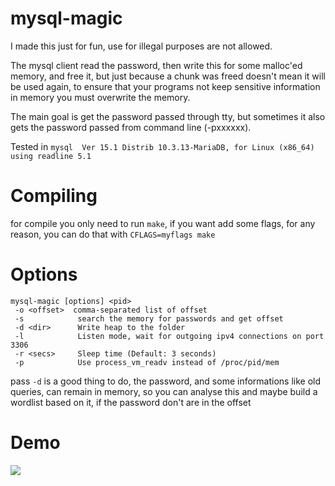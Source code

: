 # mysql-magic

I made this just for fun, use for illegal purposes are not allowed.

The mysql client read the password, then write this for some malloc'ed memory, and free it, but just because a chunk was freed doesn't mean it will be used again, to ensure that your programs not keep sensitive information in memory you must overwrite the memory.

The main goal is get the password passed through tty, but sometimes it also gets the password passed from command line (-pxxxxxx).

Tested in `mysql  Ver 15.1 Distrib 10.3.13-MariaDB, for Linux (x86_64) using readline 5.1`

# Compiling

for compile you only need to run `make`, if you want add some flags, for any reason, you can do that with `CFLAGS=myflags make`

# Options

```
mysql-magic [options] <pid>
 -o <offset>  comma-separated list of offset
 -s            search the memory for passwords and get offset
 -d <dir>      Write heap to the folder
 -l            Listen mode, wait for outgoing ipv4 connections on port 3306
 -r <secs>     Sleep time (Default: 3 seconds)
 -p            Use process_vm_readv instead of /proc/pid/mem
```

pass `-d` is a good thing to do, the password, and some informations like old queries, can remain in memory, so you can analyse this and maybe build a wordlist based on it, if the password don't are in the offset

# Demo

![](https://raw.githubusercontent.com/hc0d3r/mysql-magic/demo/demo.gif)
